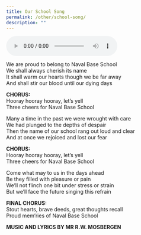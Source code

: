 ```yaml
---
title: Our School Song
permalink: /other/school-song/
description: ""
---
```



<p><audio controls="controls" data-mce-fragment="1"></audio></p>
<p>We are proud to belong to Naval Base School<br />We shall always cherish its name<br />It shall warm our hearts though we be far away<br />And shall stir our blood until our dying days</p>
<p><strong>CHORUS:</strong><br />Hooray hooray hooray, let&rsquo;s yell<br />Three cheers for Naval Base School</p>
<p>Many a time in the past we were wrought with care<br />We had plunged to the depths of despair<br />Then the name of our school rang out loud and clear<br />And at once we rejoiced and lost our fear</p>
<p><strong>CHORUS:</strong><br />Hooray hooray hooray, let&rsquo;s yell<br />Three cheers for Naval Base School</p>
<p>Come what may to us in the days ahead<br />Be they filled with pleasure or pain<br />We&rsquo;ll not flinch one bit under stress or strain<br />But we&rsquo;ll face the future singing this refrain</p>
<p><strong>FINAL CHORUS:</strong><br />Stout hearts, brave deeds, great thoughts recall<br />Proud mem&rsquo;ries of Naval Base School</p>
<p><strong>MUSIC AND LYRICS BY MR R.W. MOSBERGEN</strong></p>
